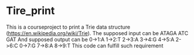 # Tire_print

This is a courseproject to print a Trie data structure (https://en.wikipedia.org/wiki/Trie). The supposed input can be 
ATAGA
ATC
GAT
And supposed output can be 
0->1:A
1->2:T
2->3:A
3->4:G
4->5:A
2->6:C
0->7:G
7->8:A
8->9:T
This code can fulfill such requirement
